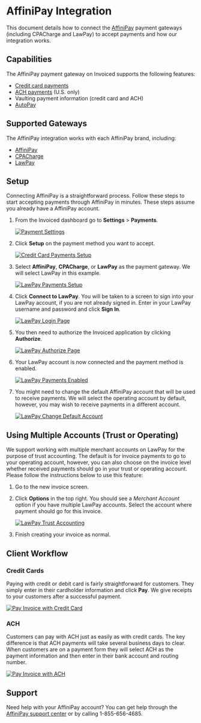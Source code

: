 # AffiniPay Integration

This document details how to connect the [AffiniPay](https://affinipay.com) payment gateways (including CPACharge and LawPay) to accept payments and how our integration works.

## Capabilities

The AffiniPay payment gateway on Invoiced supports the following features:

- [Credit card payments](/docs/payments/card)
- [ACH payments](/docs/payments/ach) (U.S. only)
- Vaulting payment information (credit card and ACH)
- [AutoPay](/docs/guides/autopay)

## Supported Gateways

The AffiniPay integration works with each AffiniPay brand, including:

- [AffiniPay](https://affinipay.com)
- [CPACharge](https://cpacharge.com)
- [LawPay](https://lawpay.com)

## Setup

Connecting AffiniPay is a straightforward process. Follow these steps to start accepting payments through AffiniPay in minutes. These steps assume you already have a AffiniPay account.

1. From the Invoiced dashboard go to **Settings** > **Payments**.

   [![Payment Settings](../img/payment-settings.png)](../img/payment-settings.png)

2. Click **Setup** on the payment method you want to accept.

   [![Credit Card Payments Setup](../img/credit-card-payment-setup.png)](../img/credit-card-payment-setup.png)

3. Select **AffiniPay**, **CPACharge**, or **LawPay** as the payment gateway. We will select LawPay in this example.

   [![LawPay Payments Setup](../img/lawpay-setup.png)](../img/lawpay-setup.png)

4. Click **Connect to LawPay**. You will be taken to a screen to sign into your LawPay account, if you are not already signed in. Enter in your LawPay username and password and click **Sign In**.

   [![LawPay Login Page](../img/lawpay-connect.png)](../img/lawpay-connect.png)

5. You then need to authorize the Invoiced application by clicking  **Authorize**.

   [![LawPay Authorize Page](../img/lawpay-authorize.png)](../img/lawpay-authorize.png)

6. Your LawPay account is now connected and the payment method is enabled.

   [![LawPay Payments Enabled](../img/lawpay-enabled.png)](../img/lawpay-enabled.png)

7. You might need to change the default AffiniPay account that will be used to receive payments. We will select the operating account by default, however, you may wish to receive payments in a different account.

   [![LawPay Change Default Account](../img/lawpay-change-default-account.png)](../img/lawpay-change-default-account.png)

## Using Multiple Accounts (Trust or Operating)

We support working with multiple merchant accounts on LawPay for the purpose of trust accounting. The default is for invoice payments to go to your operating account, however, you can also choose on the invoice level whether received payments should go in your trust or operating account. Please follow the instructions below to use this feature:

1. Go to the new invoice screen.

2. Click **Options** in the top right. You should see a *Merchant Account* option if you have multiple LawPay accounts. Select the account where payment should go for this invoice.

   [![LawPay Trust Accounting](../img/lawpay-trust-accounting.png)](../img/lawpay-trust-accounting.png)

4. Finish creating your invoice as normal.

## Client Workflow

### Credit Cards

Paying with credit or debit card is fairly straightforward for customers. They simply enter in their cardholder information and click **Pay**. We give receipts to your customers after a successful payment.

[![Pay Invoice with Credit Card](/docs/img/pay-invoice-credit-card.png)](/docs/img/pay-invoice-credit-card.png)

### ACH

Customers can pay with ACH just as easily as with credit cards. The key difference is that ACH payments will take several business days to clear. When customers are on a payment form they will select ACH as the payment information and then enter in their bank account and routing number.

[![Pay Invoice with ACH](/docs/img/pay-invoice-ach.png)](/docs/img/pay-invoice-ach.png)

## Support

Need help with your AffiniPay account? You can get help through the [AffiniPay support center](https://affinipay.com/support/) or by calling 1-855-656-4685.